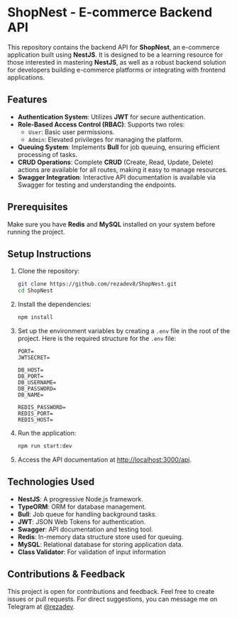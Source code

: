 # ShopNest - E-commerce Backend API

This repository contains the backend API for **ShopNest**, an e-commerce application built using **NestJS**. It is designed to be a learning resource for those interested in mastering **NestJS**, as well as a robust backend solution for developers building e-commerce platforms or integrating with frontend applications.

## Features

- **Authentication System**: Utilizes **JWT** for secure authentication.
- **Role-Based Access Control (RBAC)**: Supports two roles:
  - `User`: Basic user permissions.
  - `Admin`: Elevated privileges for managing the platform.
- **Queuing System**: Implements **Bull** for job queuing, ensuring efficient processing of tasks.
- **CRUD Operations**: Complete **CRUD** (Create, Read, Update, Delete) actions are available for all routes, making it easy to manage resources.
- **Swagger Integration**: Interactive API documentation is available via Swagger for testing and understanding the endpoints.

## Prerequisites

Make sure you have **Redis** and **MySQL** installed on your system before running the project.

## Setup Instructions

1. Clone the repository:
   ```bash
   git clone https://github.com/rezadev8/ShopNest.git
   cd ShopNest
   ```

2. Install the dependencies:
   ```bash
   npm install
   ```

3. Set up the environment variables by creating a `.env` file in the root of the project. Here is the required structure for the `.env` file:

   ```
   PORT=
   JWTSECRET=
   
   DB_HOST=
   DB_PORT=
   DB_USERNAME=
   DB_PASSWORD=
   DB_NAME=
   
   REDIS_PASSWORD=
   REDIS_PORT=
   REDIS_HOST=
   ```

4. Run the application:
   ```bash
   npm run start:dev
   ```

5. Access the API documentation at [http://localhost:3000/api](http://localhost:3000/api).

## Technologies Used

- **NestJS**: A progressive Node.js framework.
- **TypeORM**: ORM for database management.
- **Bull**: Job queue for handling background tasks.
- **JWT**: JSON Web Tokens for authentication.
- **Swagger**: API documentation and testing tool.
- **Redis**: In-memory data structure store used for queuing.
- **MySQL**: Relational database for storing application data.
- **Class Validator**: For validation of input information

## Contributions & Feedback

This project is open for contributions and feedback. Feel free to create issues or pull requests. For direct suggestions, you can message me on Telegram at [@rezadev](https://t.me/rezadev).
